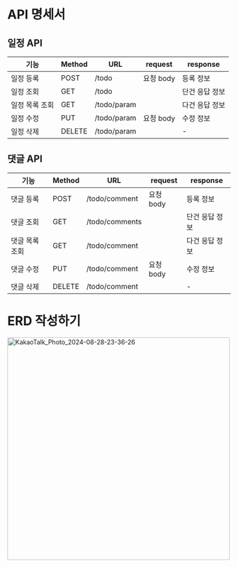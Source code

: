 # API 명세서
## 일정 API
| 기능      | Method    | URL         | request   | response |
|---------| --------- |-------------| --------- |----------|
| 일정 등록   | POST      | /todo       | 요청 body  | 등록 정보    |
| 일정 조회   | GET       | /todo       |  | 단건 응답 정보 |
| 일정 목록 조회 | GET       | /todo/param |  | 다건 응답 정보 |
| 일정 수정   | PUT       | /todo/param | 요청 body  | 수정 정보    |
| 일정 삭제   | DELETE    | /todo/param |  | -        |

## 댓글 API
| 기능      | Method    | URL                               | request   | response |
|---------| --------- |-----------------------------------| --------- |----------|
| 댓글 등록   | POST      | /todo/comment                     | 요청 body  | 등록 정보    |
| 댓글 조회   | GET       | /todo/comments                    |  | 단건 응답 정보 |
| 댓글 목록 조회 | GET       | /todo/comment           |  | 다건 응답 정보 |
| 댓글 수정   | PUT       | /todo/comment | 요청 body  | 수정 정보    |
| 댓글 삭제   | DELETE    | /todo/comment |  | -        |

# ERD 작성하기
<img width="502" alt="KakaoTalk_Photo_2024-08-28-23-36-26" src="https://github.com/user-attachments/assets/72fc3f45-becc-451b-ab26-c85b67cf044c">